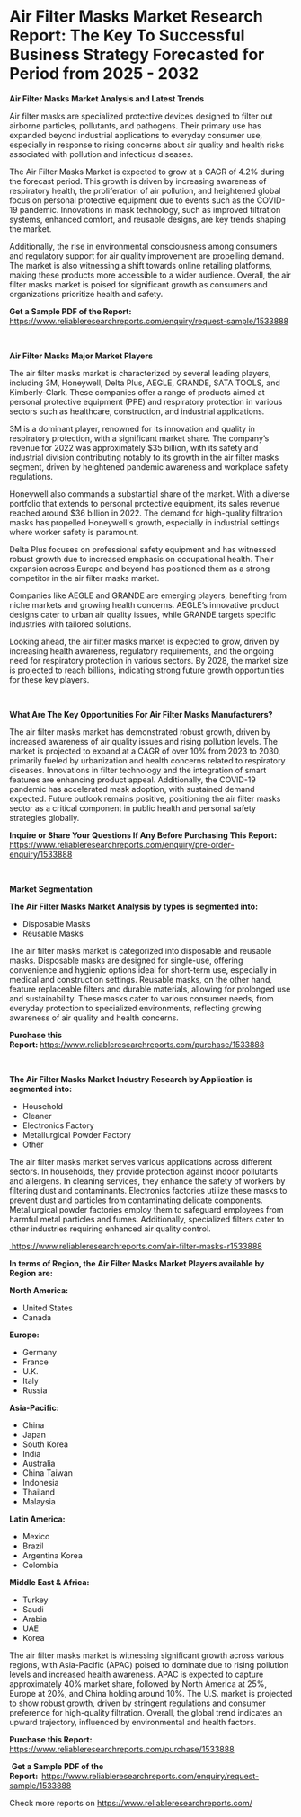 <p><h1>Air Filter Masks Market Research Report: The Key To Successful Business Strategy Forecasted for Period from 2025 - 2032</h1></p><p><strong>Air Filter Masks Market Analysis and Latest Trends</strong></p>
<p><p>Air filter masks are specialized protective devices designed to filter out airborne particles, pollutants, and pathogens. Their primary use has expanded beyond industrial applications to everyday consumer use, especially in response to rising concerns about air quality and health risks associated with pollution and infectious diseases. </p><p>The Air Filter Masks Market is expected to grow at a CAGR of 4.2% during the forecast period. This growth is driven by increasing awareness of respiratory health, the proliferation of air pollution, and heightened global focus on personal protective equipment due to events such as the COVID-19 pandemic. Innovations in mask technology, such as improved filtration systems, enhanced comfort, and reusable designs, are key trends shaping the market. </p><p>Additionally, the rise in environmental consciousness among consumers and regulatory support for air quality improvement are propelling demand. The market is also witnessing a shift towards online retailing platforms, making these products more accessible to a wider audience. Overall, the air filter masks market is poised for significant growth as consumers and organizations prioritize health and safety.</p></p>
<p><strong>Get a Sample PDF of the Report:&nbsp;</strong> <a href="https://www.reliableresearchreports.com/enquiry/request-sample/1533888?utm_campaign=3054&utm_medium=2&utm_source=Github&utm_content=ia&utm_term=11042025&utm_id=air-filter-masks">https://www.reliableresearchreports.com/enquiry/request-sample/1533888</a></p>
<p>&nbsp;</p>
<p><strong>Air Filter Masks Major Market Players</strong></p>
<p><p>The air filter masks market is characterized by several leading players, including 3M, Honeywell, Delta Plus, AEGLE, GRANDE, SATA TOOLS, and Kimberly-Clark. These companies offer a range of products aimed at personal protective equipment (PPE) and respiratory protection in various sectors such as healthcare, construction, and industrial applications.</p><p>3M is a dominant player, renowned for its innovation and quality in respiratory protection, with a significant market share. The company’s revenue for 2022 was approximately $35 billion, with its safety and industrial division contributing notably to its growth in the air filter masks segment, driven by heightened pandemic awareness and workplace safety regulations.</p><p>Honeywell also commands a substantial share of the market. With a diverse portfolio that extends to personal protective equipment, its sales revenue reached around $36 billion in 2022. The demand for high-quality filtration masks has propelled Honeywell's growth, especially in industrial settings where worker safety is paramount.</p><p>Delta Plus focuses on professional safety equipment and has witnessed robust growth due to increased emphasis on occupational health. Their expansion across Europe and beyond has positioned them as a strong competitor in the air filter masks market.</p><p>Companies like AEGLE and GRANDE are emerging players, benefiting from niche markets and growing health concerns. AEGLE’s innovative product designs cater to urban air quality issues, while GRANDE targets specific industries with tailored solutions.</p><p>Looking ahead, the air filter masks market is expected to grow, driven by increasing health awareness, regulatory requirements, and the ongoing need for respiratory protection in various sectors. By 2028, the market size is projected to reach billions, indicating strong future growth opportunities for these key players.</p></p>
<p>&nbsp;</p>
<p><strong>What Are The Key Opportunities For Air Filter Masks Manufacturers?</strong></p>
<p><p>The air filter masks market has demonstrated robust growth, driven by increased awareness of air quality issues and rising pollution levels. The market is projected to expand at a CAGR of over 10% from 2023 to 2030, primarily fueled by urbanization and health concerns related to respiratory diseases. Innovations in filter technology and the integration of smart features are enhancing product appeal. Additionally, the COVID-19 pandemic has accelerated mask adoption, with sustained demand expected. Future outlook remains positive, positioning the air filter masks sector as a critical component in public health and personal safety strategies globally.</p></p>
<p><strong>Inquire or Share Your Questions If Any Before Purchasing This Report:</strong> <a href="https://www.reliableresearchreports.com/enquiry/pre-order-enquiry/1533888?utm_campaign=3054&utm_medium=2&utm_source=Github&utm_content=ia&utm_term=11042025&utm_id=air-filter-masks">https://www.reliableresearchreports.com/enquiry/pre-order-enquiry/1533888</a></p>
<p>&nbsp;</p>
<p><strong>Market Segmentation</strong></p>
<p><strong>The Air Filter Masks Market Analysis by types is segmented into:</strong></p>
<p><ul><li>Disposable Masks</li><li>Reusable Masks</li></ul></p>
<p><p>The air filter masks market is categorized into disposable and reusable masks. Disposable masks are designed for single-use, offering convenience and hygienic options ideal for short-term use, especially in medical and construction settings. Reusable masks, on the other hand, feature replaceable filters and durable materials, allowing for prolonged use and sustainability. These masks cater to various consumer needs, from everyday protection to specialized environments, reflecting growing awareness of air quality and health concerns.</p></p>
<p><strong>Purchase this Report:&nbsp;</strong><a href="https://www.reliableresearchreports.com/purchase/1533888?utm_campaign=3054&utm_medium=2&utm_source=Github&utm_content=ia&utm_term=11042025&utm_id=air-filter-masks">https://www.reliableresearchreports.com/purchase/1533888</a></p>
<p>&nbsp;</p>
<p><strong>The Air Filter Masks Market Industry Research by Application is segmented into:</strong></p>
<p><ul><li>Household</li><li>Cleaner</li><li>Electronics Factory</li><li>Metallurgical Powder Factory</li><li>Other</li></ul></p>
<p><p>The air filter masks market serves various applications across different sectors. In households, they provide protection against indoor pollutants and allergens. In cleaning services, they enhance the safety of workers by filtering dust and contaminants. Electronics factories utilize these masks to prevent dust and particles from contaminating delicate components. Metallurgical powder factories employ them to safeguard employees from harmful metal particles and fumes. Additionally, specialized filters cater to other industries requiring enhanced air quality control.</p></p>
<p><a href="https://www.reliableresearchreports.com/air-filter-masks-r1533888?utm_campaign=3054&utm_medium=2&utm_source=Github&utm_content=ia&utm_term=11042025&utm_id=air-filter-masks">&nbsp;https://www.reliableresearchreports.com/air-filter-masks-r1533888</a></p>
<p><strong>In terms of Region, the Air Filter Masks Market Players available by Region are:</strong></p>
<p>
    <p> <strong> North America: </strong>
        <ul>
            <li>United States</li>
            <li>Canada</li>
        </ul>
        </p> 
    <p> <strong> Europe: </strong>
        <ul>
            <li>Germany</li>
            <li>France</li>
            <li>U.K.</li>
            <li>Italy</li>
            <li>Russia</li>
        </ul>
        </p> 
    <p> <strong> Asia-Pacific: </strong>
        <ul>
            <li>China</li>
            <li>Japan</li>
            <li>South Korea</li>
            <li>India</li>
            <li>Australia</li>
            <li>China Taiwan</li>
            <li>Indonesia</li>
            <li>Thailand</li>
            <li>Malaysia</li>
        </ul>
        </p> 
    <p> <strong> Latin America: </strong>
        <ul>
            <li>Mexico</li>
            <li>Brazil</li>
            <li>Argentina Korea</li>
            <li>Colombia</li>
        </ul>
        </p> 
    <p> <strong> Middle East & Africa: </strong>
        <ul>
            <li>Turkey</li>
            <li>Saudi</li>
            <li>Arabia</li>
            <li>UAE</li>
            <li>Korea</li>
        </ul>
    </p>
    </p>
<p><p>The air filter masks market is witnessing significant growth across various regions, with Asia-Pacific (APAC) poised to dominate due to rising pollution levels and increased health awareness. APAC is expected to capture approximately 40% market share, followed by North America at 25%, Europe at 20%, and China holding around 10%. The U.S. market is projected to show robust growth, driven by stringent regulations and consumer preference for high-quality filtration. Overall, the global trend indicates an upward trajectory, influenced by environmental and health factors.</p></p>
<p><strong>Purchase this Report: </strong><a href="https://www.reliableresearchreports.com/purchase/1533888?utm_campaign=3054&utm_medium=2&utm_source=Github&utm_content=ia&utm_term=11042025&utm_id=air-filter-masks">https://www.reliableresearchreports.com/purchase/1533888</a></p>
<p>&nbsp;<strong>Get a Sample PDF of the Report:&nbsp;&nbsp;</strong><a href="https://www.reliableresearchreports.com/enquiry/request-sample/1533888?utm_campaign=3054&utm_medium=2&utm_source=Github&utm_content=ia&utm_term=11042025&utm_id=air-filter-masks">https://www.reliableresearchreports.com/enquiry/request-sample/1533888</a></p>
<p><strong></strong></p>
<p>Check more reports on <a href="https://www.reliableresearchreports.com/?utm_campaign=3054&utm_medium=2&utm_source=Github&utm_content=ia&utm_term=11042025&utm_id=air-filter-masks">https://www.reliableresearchreports.com/</a></p>
